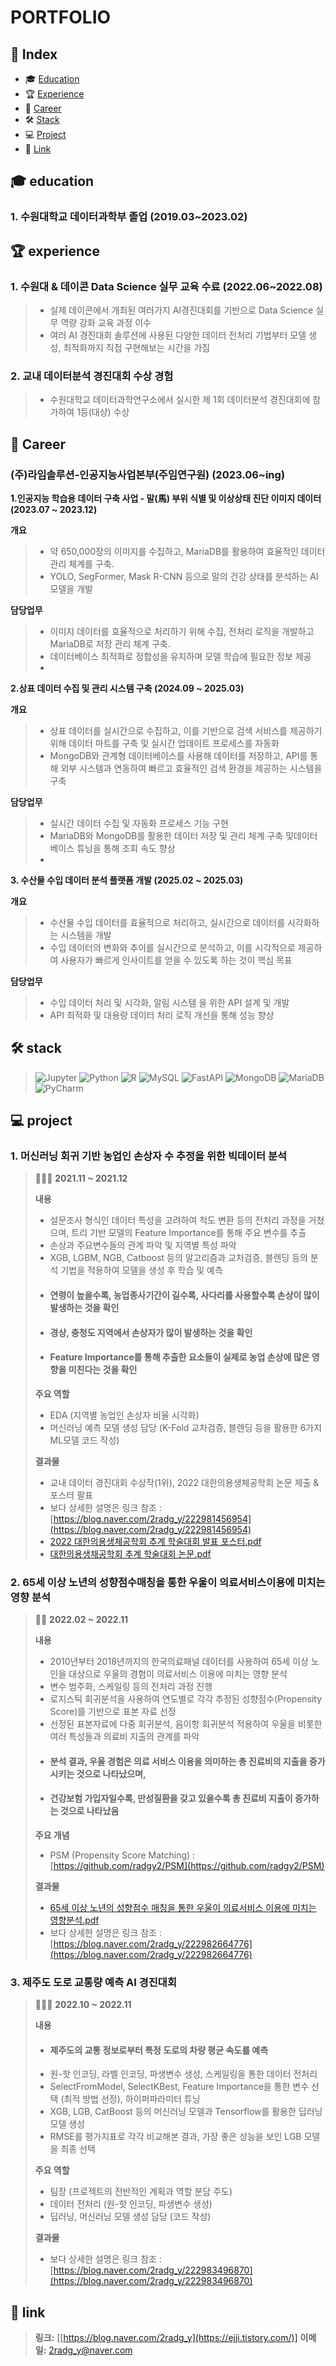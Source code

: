 # PORTFOLIO

## **📝 Index**
- 🎓 [Education](#-education)
- 🏆 [Experience](#-experience)
- 💼 [Career](#-Career)
- 🛠 [Stack](#-stack)
- 💻 [Project](#-project)
- 🔗 [Link](#-link)


## **🎓 education**
### **1. 수원대학교 데이터과학부 졸업 (2019.03~2023.02)**



## **🏆 experience**
### **1. 수원대 & 데이콘 Data Science 실무 교육 수료 (2022.06~2022.08)**
> - 실제 데이콘에서 개최된 여러가지 AI경진대회를 기반으로 Data Science 실무 역량 강화 교육 과정 이수
> - 여러 AI 경진대회 솔루션에 사용된 다양한 데이터 전처리 기법부터 모델 생성, 최적화까지 직접 구현해보는 시간을 가짐
### **2. 교내 데이터분석 경진대회 수상 경험**
> - 수원대학교 데이터과학연구소에서 실시한 제 1회 데이터분석 경진대회에 참가하여 1등(대상) 수상

## **💼 Career**
### (주)라임솔루션-인공지능사업본부(주임연구원) (2023.06~ing)


 **1.인공지능 학습용 데이터 구축 사업  - 말(馬) 부위 식별 및 이상상태 진단 이미지 데이터 (2023.07 ~ 2023.12)**
 
 **개요**
> - 약 650,000장의 이미지를 수집하고, MariaDB를 활용하여 효율적인 데이터 관리 체계를 구축.
> - YOLO, SegFormer, Mask R-CNN 등으로 말의 건강 상태를 분석하는 AI 모델을 개발

 **담당업무**
> - 이미지 데이터를 효율적으로 처리하기 위해 수집, 전처리 로직을 개발하고 MariaDB로 저장 관리 체계 구축.
> - 데이터베이스 최적화로 정합성을 유지하며 모델 학습에 필요한 정보 제공
> - 

 **2.상표 데이터 수집 및 관리 시스템 구축 (2024.09 ~ 2025.03)**
 
 **개요**
> - 상표 데이터를 실시간으로 수집하고, 이를 기반으로 검색 서비스를 제공하기 위해 데이터 마트를 구축 및 실시간 업데이트 프로세스를 자동화
> - MongoDB와 관계형 데이터베이스를 사용해 데이터를 저장하고, API를 통해 외부 시스템과 연동하여 빠르고 효율적인 검색 환경을 제공하는 시스템을 구축

 **담당업무**
> - 실시간 데이터 수집 및 자동화 프로세스 기능 구현
> - MariaDB와 MongoDB를 활용한 데이터 저장 및 관리 체계 구축 및데이터베이스 튜닝을 통해 조회 속도 향상
> - 

 **3. 수산물 수입 데이터 분석 플랫폼 개발 (2025.02 ~ 2025.03)**
 
 **개요**
> - 수산물 수입 데이터를 효율적으로 처리하고, 실시간으로 데이터를 시각화하는 시스템을 개발
> - 수입 데이터의 변화와 추이를 실시간으로 분석하고, 이를 시각적으로 제공하여 사용자가 빠르게 인사이트를 얻을 수 있도록 하는 것이 핵심 목표

 **담당업무**
> - 수입 데이터 처리 및 시각화, 알림 시스템 을 위한 API 설계 및 개발
> - API 최적화 및 대용량 데이터 처리 로직 개선을 통해 성능 향상

## **🛠 stack**
> <img alt="Jupyter" src="https://img.shields.io/badge/Jupyter-F37626?style=for-the-badge&logo=Jupyter&logoColor=white"> <img alt="Python" src="https://img.shields.io/badge/Python-3776AB?style=for-the-badge&logo=Python&logoColor=white"> <img alt="R" src="https://img.shields.io/badge/R-276DC3?style=for-the-badge&logo=R&logoColor=white"> <img alt="MySQL" src="https://img.shields.io/badge/MySQL-4479A1?style=for-the-badge&logo=MySQL&logoColor=white"> <img alt="FastAPI" src="https://img.shields.io/badge/FastAPI-009688?style=for-the-badge&logo=FastAPI&logoColor=white"> <img alt="MongoDB" src="https://img.shields.io/badge/MongoDB-47A248?style=for-the-badge&logo=MongoDB&logoColor=white"> <img alt="MariaDB" src="https://img.shields.io/badge/MariaDB-003B57?style=for-the-badge&logo=MariaDB&logoColor=white"> <img alt="PyCharm" src="https://img.shields.io/badge/PyCharm-000000?style=for-the-badge&logo=PyCharm&logoColor=white"> 

## **💻 project**
### **1. 머신러닝 회귀 기반 농업인 손상자 수 추정을 위한 빅데이터 분석** 
> 👩‍👧‍👧 **2021.11 ~ 2021.12**
> 
> **내용** 
> - 설문조사 형식인 데이터 특성을 고려하여 척도 변환 등의 전처리 과정을 거쳤으며, 트리 기반 모델의 Feature Importance를 통해 주요 변수를 추출
> - 손상과 주요변수들의 관계 파악 및 지역별 특성 파악
> - XGB, LGBM, NGB, Catboost 등의 알고리즘과 교차검증, 블렌딩 등의 분석 기법을 적용하여 모델을 생성 후 학습 및 예측
> - #### 연령이 높을수록, 농업종사기간이 길수록, 사다리를 사용할수록 손상이 많이 발생하는 것을 확인
> - #### 경상, 충청도 지역에서 손상자가 많이 발생하는 것을 확인
> - #### Feature Importance를 통해 추출한 요소들이 실제로 농업 손상에 많은 영향을 미친다는 것을 확인
>
> **주요 역할**
> - EDA (지역별 농업인 손상자 비율 시각화)
> - 머신러닝 예측 모델 생성 담당 (K-Fold 교차검증, 블렌딩 등을 활용한 6가지 ML모델 코드 작성)
> 
> **결과물** 
> - 교내 데이터 경진대회 수상작(1위), 2022 대한의용생체공학회 논문 제출 & 포스터 팔표
> - 보다 상세한 설명은 링크 참조 : [https://blog.naver.com/2radg_y/222981456954](https://blog.naver.com/2radg_y/222981456954)
> - [2022 대한의용생체공학회 추계 학술대회 발표 포스터.pdf](https://github.com/radgy2/Portfolio/files/11158519/2022.pdf)
> - [대한의용생채공학회 추계 학술대회 논문.pdf](https://github.com/radgy2/Portfolio/files/11158534/default.pdf)


### **2. 65세 이상 노년의 성향점수매칭을 통한 우울이 의료서비스이용에 미치는 영향 분석**
> 🙎‍♀️ **2022.02 ~ 2022.11**
> 
> **내용**
> - 2010년부터 2018년까지의 한국의료패널 데이터를 사용하여 65세 이상 노인을 대상으로 우울의 경험이 의료서비스 이용에 미치는 영향 분석
> - 변수 범주화, 스케일링 등의 전처리 과정 진행
> - 로지스틱 회귀분석을 사용하여 연도별로 각각 추정된 성향점수(Propensity Score)를 기반으로 표본 자료 선정
> - 선정된 표본자료에 다중 회귀분석, 음이항 회귀분석 적용하여 우울을 비롯한 여러 특성들과 의료비 지출의 관계를 파악
> - #### 분석 결과, 우울 경험은 의료 서비스 이용을 의미하는 총 진료비의 지출을 증가시키는 것으로 나타났으며, 
> - #### 건강보험 가입자일수록,  만성질환을 갖고 있을수록 총 진료비 지출이 증가하는 것으로 나타났음
>
> **주요 개념**
> - PSM (Propensity Score Matching) : [https://github.com/radgy2/PSM](https://github.com/radgy2/PSM)
> 
> **결과물**
> - [65세 이상 노년의 성향점수 매칭을 통한 우울이 의료서비스 이용에 미치는 영향분석.pdf](https://github.com/radgy2/Portfolio/files/11158862/65.pdf)
> - 보다 상세한 설명은 링크 참조 : [https://blog.naver.com/2radg_y/222982664776](https://blog.naver.com/2radg_y/222982664776)
>

### **3. 제주도 도로 교통량 예측 AI 경진대회**
> 👩‍👧‍👧 **2022.10 ~ 2022.11**
> 
> **내용**
> - #### 제주도의 교통 정보로부터 특정 도로의 차량 평균 속도를 예측
> - 원-핫 인코딩, 라벨 인코딩, 파생변수 생성, 스케일링을 통한 데이터 전처리
> - SelectFromModel, SelectKBest, Feature Importance을 통한 변수 선택 (최적 방법 선정), 하이퍼파라미터 튜닝
> - XGB, LGB, CatBoost 등의 머신러닝 모델과 Tensorflow를 활용한 딥러닝 모델 생성
> - RMSE를 평가지표로 각각 비교해본 결과, 가장 좋은 성능을 보인 LGB 모델을 최종 선택
>
> **주요 역할**
> - 팀장 (프로젝트의 전반적인 계획과 역할 분담 주도)
> - 데이터 전처리 (원-핫 인코딩, 파생변수 생성)
> - 딥러닝, 머신러닝 모델 생성 담당 (코드 작성)
> 
> **결과물**
> - 보다 상세한 설명은 링크 참조 : [https://blog.naver.com/2radg_y/222983496870](https://blog.naver.com/2radg_y/222983496870)

## **🔗 link**
> **링크:** [[https://blog.naver.com/2radg_y](https://ejji.tistory.com/)]
> **이메일:** 2radg_y@naver.com
